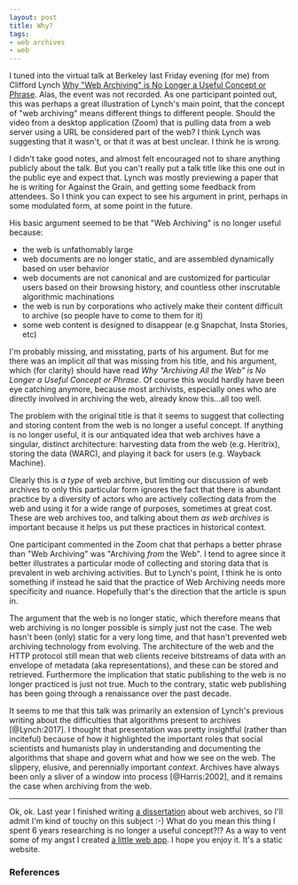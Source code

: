 ```yaml
---
layout: post
title: Why?
tags:
- web archives
- web
---
```


I tuned into the virtual talk at Berkeley last Friday evening (for me) from
Clifford Lynch [Why "Web Archiving" is No Longer a Useful Concept or
Phrase](https://www.ischool.berkeley.edu/events/2021/why-web-archiving-no-longer-useful-concept-or-phrase).
Alas, the event was not recorded. As one participant pointed out, this was
perhaps a great illustration of Lynch's main point, that the concept of "web
archiving" means different things to different people. Should the video from
a desktop application (Zoom) that is pulling data from a web server using a URL
be considered part of the web? I think Lynch was suggesting that it wasn't, or
that it was at best unclear. I think he is wrong.

I didn't take good notes, and almost felt encouraged not to share anything
publicly about the talk. But you can't really put a talk title like this one
out in the public eye and expect that. Lynch was mostly previewing a paper that
he is writing for Against the Grain, and getting some feedback from attendees.
So I think you can expect to see his argument in print, perhaps in some
modulated form, at some point in the future.

His basic argument seemed to be that "Web Archiving" is no longer useful
because:

* the web is unfathomably large
* web documents are no longer static, and are assembled dynamically based on user behavior
* web documents are not canonical and are customized for particular users based on their browsing history, and countless other inscrutable algorithmic machinations
* the web is run by corporations who actively make their content difficult to archive (so people have to come to them for it)
* some web content is designed to disappear (e.g Snapchat, Insta Stories, etc)

I'm probably missing, and misstating, parts of his argument. But for me there
was an implicit *all* that was missing from his title, and his argument, which
(for clarity) should have read *Why "Archiving All the Web" is No Longer
a Useful Concept or Phrase*. Of course this would hardly have been eye catching
anymore, because most archivists, especially ones who are directly involved in
archiving the web, already know this...all too well.

The problem with the original title is that it seems to suggest that collecting
and storing content from the web is no longer a useful concept. If anything is
no longer useful, it is our antiquated idea that web archives have a singular,
distinct architecture: harvesting data from the web (e.g. Heritrix), storing
the data (WARC), and playing it back for users (e.g. Wayback Machine).

Clearly this is *a type* of web archive, but limiting our discussion of web
archives to only this particular form ignores the fact that there is abundant
practice by a diversity of actors who are actively collecting data from the web
and using it for a wide range of purposes, sometimes at great cost. These are
web archives too, and talking about them *as web archives* is important because
it helps us put these practices in historical context.

One participant commented in the Zoom chat that perhaps a better phrase than
"Web Archiving" was "Archiving *from* the Web". I tend to agree since it better
illustrates a particular mode of collecting and storing data that is prevalent
in web archiving activities. But to Lynch's point, I think he is onto something
if instead he said that the practice of Web Archiving needs more specificity
and nuance. Hopefully that's the direction that the article is spun in.

The argument that the web is no longer static, which therefore means that web
archiving is no longer possible is simply just not the case. The web hasn't
been (only) static for a very long time, and that hasn't prevented web
archiving technology from evolving. The architecture of the web and the HTTP
protocol still mean that web clients receive bitstreams of data with an
envelope of metadata (aka representations), and these can be stored and
retrieved. Furthermore the implication that static publishing to the web is no
longer practiced is just not true. Much to the contrary, static web publishing
has been going through a renaissance over the past decade.

It seems to me that this talk was primarily an extension of Lynch's previous
writing about the difficulties that algorithms present to archives
[@Lynch:2017]. I thought that presentation was pretty insightful (rather than
inciteful) because of how it highlighted the important roles that social
scientists and humanists play in understanding and documenting the algorithms
that shape and govern what and how we see on the web. The slippery, elusive,
and perennially important *context*. Archives have always been only a sliver of
a window into process [@Harris:2002], and it remains the case when archiving
from the web.

---

Ok, ok. Last year I finished writing [a dissertation] about web archives, so
I'll admit I'm kind of touchy on this subject :-) What do you mean this thing
I spent 6 years researching is no longer a useful concept?!? As a way to vent
some of my angst I created [a little web app]. I hope you enjoy it. It's
a static website.

### References

[sliver of a window]: https://inkdroid.org/2013/10/16/archival-sliver/
[a dissertation]: https://github.com/edsu/diss/#readme
[a little web app]: https://edsu.github.io/why/
